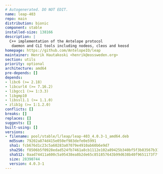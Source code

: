```yaml
---
# Autogenerated. DO NOT EDIT.
name: leap-403
repo: main
distribution: bionic
component: stable
installed-size: 138166
description: |
  C++ implementation of the Antelope protocol
   daemon and CLI tools including nodeos, cleos and keosd
homepage: https://github.com/AntelopeIO/leap
maintainer: Henrik Hautakoski <henrik@eossweden.org>
section: utils
priority: optional
architecture: amd64
pre-depends: []
depends:
- libc6 (>= 2.18)
- libcurl4 (>= 7.16.2)
- libgcc1 (>= 1:3.3)
- libgmp10
- libssl1.1 (>= 1.1.0)
- zlib1g (>= 1:1.2.0)
conflicts: []
breaks: []
replaces: []
suggests: []
built-using: []
versions:
- filename: pool/stable/l/leap/leap-403_4.0.3-1_amd64.deb
  md5sum: 79202a874d415e050ef983defe0e5991
  sha1: fcb676d1c23c5a60283a07079e4910ab60b6e9d7
  sha256: f8506b5f0928edad524fb7461a8cb1112e102a89425b340bf5f3b83567b314e4
  sha512: 0aad74411a600c5a95438ea8b2de65c851857643b99d638b40f9651173f7f1627694ae471485a2811a11ff26c4b772446cc4bed068f953e76a5cd8fca585e766
  size: 28390744
  version: 4.0.3-1
---
```

